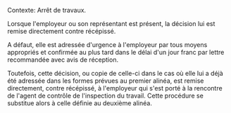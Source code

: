 Contexte: Arrêt de travaux.

Lorsque l'employeur ou son représentant est présent, la décision lui est remise directement contre récépissé.

A défaut, elle est adressée d'urgence à l'employeur par tous moyens appropriés et confirmée au plus tard dans le délai d'un jour franc par lettre recommandée avec avis de réception.

Toutefois, cette décision, ou copie de celle-ci dans le cas où elle lui a déjà été adressée dans les formes prévues au premier alinéa, est remise directement, contre récépissé, à l'employeur qui s'est porté à la rencontre de l'agent de contrôle de l'inspection du travail. Cette procédure se substitue alors à celle définie au deuxième alinéa.